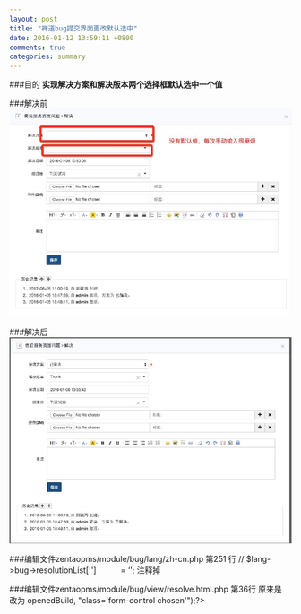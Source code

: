 ```yaml
---
layout: post
title: "禅道bug提交界面更改默认选中"
date: 2016-01-12 13:59:11 +0800
comments: true
categories: summary
---
```


###目的
**实现解决方案和解决版本两个选择框默认选中一个值**

###解决前
![](/images/chandao_bug_summit_unresolve.jpg)

###解决后
![](/images/chandao_bug_summit_resolve.jpg)

###编辑文件zentaopms/module/bug/lang/zh-cn.php
	第251 行
	// $lang->bug->resolutionList['']           = ‘'; 注释掉


###编辑文件zentaopms/module/bug/view/resolve.html.php
	第36行
	原来是
	<td><?php echo html::select('resolvedBuild', $builds, '', "class='form-control chosen'");?></td> 
	改为
	<td><?php echo html::select('resolvedBuild', $builds, $bug->openedBuild, "class='form-control chosen'");?></td> 




